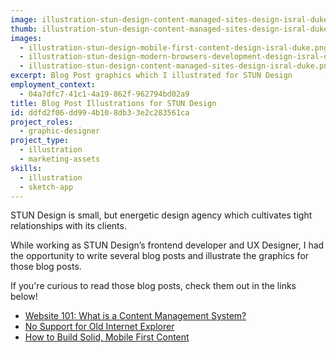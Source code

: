 ```yaml
---
image: illustration-stun-design-content-managed-sites-design-isral-duke.png
thumb: illustration-stun-design-content-managed-sites-design-isral-duke-t.png
images:
  - illustration-stun-design-mobile-first-content-design-isral-duke.png
  - illustration-stun-design-modern-browsers-development-design-isral-duke.png
  - illustration-stun-design-content-managed-sites-design-isral-duke.png
excerpt: Blog Post graphics which I illustrated for STUN Design
employment_context:
  - 04a7dfc7-41c1-4a19-862f-962794bd02a9
title: Blog Post Illustrations for STUN Design
id: ddfd2f06-dd99-4b10-8db3-3e2c283561ca
project_roles:
  - graphic-designer
project_type:
  - illustration
  - marketing-assets
skills:
  - illustration
  - sketch-app
---
```

<p>STUN Design is small, but energetic design agency which cultivates tight relationships with its clients.
</p>
<p>While working as STUN Design’s  frontend developer and UX Designer, I had the opportunity to write several blog posts and illustrate the graphics for those blog posts.
</p>
<p>If you're curious to read those blog posts, check them out in the links below!
</p>
<ul>
	<li><a href="http://stundesign.com/blog/website-101-what-is-content-management-system" target="_blank">Website 101: What is a Content Management System?</a></li>
	<li><a href="http://stundesign.com/blog/no-support-old-internet-explorer" target="_blank">No Support for Old Internet Explorer</a></li>
	<li><a href="http://stundesign.com/blog/how-to-build-solid-mobile-first-content" target="_blank">How to Build Solid, Mobile First Content</a></li>
</ul>